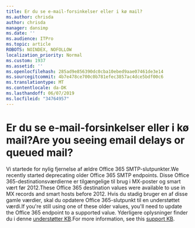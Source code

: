 ```yaml
---
title: Er du se e-mail-forsinkelser eller i kø mail?
ms.author: chrisda
author: chrisda
manager: dansimp
ms.date: ''
ms.audience: ITPro
ms.topic: article
ROBOTS: NOINDEX, NOFOLLOW
localization_priority: Normal
ms.custom: 1937
ms.assetid: ''
ms.openlocfilehash: 285ad9e856390dc0cba10ebed9aae07461de3e14
ms.sourcegitcommit: 4b7e478ce700c0b781efec3857ac4dce5bdf00c6
ms.translationtype: MT
ms.contentlocale: da-DK
ms.lasthandoff: 06/07/2019
ms.locfileid: "34764957"
---
```

# <a name="are-you-seeing-email-delays-or-queued-mail"></a><span data-ttu-id="ee695-102">Er du se e-mail-forsinkelser eller i kø mail?</span><span class="sxs-lookup"><span data-stu-id="ee695-102">Are you seeing email delays or queued mail?</span></span>

<span data-ttu-id="ee695-103">Vi startede for nylig fjernelse af ældre Office 365 SMTP-slutpunkter.</span><span class="sxs-lookup"><span data-stu-id="ee695-103">We recently started deprecating older Office 365 SMTP endpoints.</span></span> <span data-ttu-id="ee695-104">Disse Office 365-destinationsværdierne er tilgængelige til brug i MX-poster og smart vært før 2012.</span><span class="sxs-lookup"><span data-stu-id="ee695-104">These Office 365 destination values were available to use in MX records and smart hosts before 2012.</span></span> <span data-ttu-id="ee695-105">Hvis du stadig bruger en af disse gamle værdier, skal du opdatere Office 365-slutpunkt til en understøttet værdi.</span><span class="sxs-lookup"><span data-stu-id="ee695-105">If you're still using one of these older values, you'll need to update the Office 365 endpoint to a supported value.</span></span> <span data-ttu-id="ee695-106">Yderligere oplysninger finder du i denne [understøtter KB](https://support.microsoft.com/help/4057301/attr35-response-code-when-mail-is-sent-to-eop-exo).</span><span class="sxs-lookup"><span data-stu-id="ee695-106">For more information, see this [support KB](https://support.microsoft.com/help/4057301/attr35-response-code-when-mail-is-sent-to-eop-exo).</span></span>
